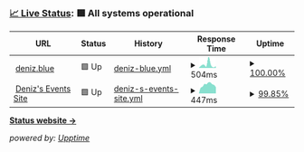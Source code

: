 ### [📈 Live Status](https://status.deniz.blue): <!--live status--> **🟩 All systems operational**

<!--start: status pages-->
<!-- This summary is generated by Upptime (https://github.com/upptime/upptime) -->
<!-- Do not edit this manually, your changes will be overwritten -->
<!-- prettier-ignore -->
| URL | Status | History | Response Time | Uptime |
| --- | ------ | ------- | ------------- | ------ |
| <img alt="" src="https://emoji-cdn.mqrio.dev/%E2%9C%A8?style=twitter" height="13"> [deniz.blue](https://deniz.blue) | 🟩 Up | [deniz-blue.yml](https://github.com/deniz-blue/upptime/commits/HEAD/history/deniz-blue.yml) | <details><summary><img alt="Response time graph" src="./graphs/deniz-blue/response-time-week.png" height="20"> 504ms</summary><br><a href="https://status.deniz.blue/history/deniz-blue"><img alt="Response time 443" src="https://img.shields.io/endpoint?url=https%3A%2F%2Fraw.githubusercontent.com%2Fdeniz-blue%2Fupptime%2FHEAD%2Fapi%2Fdeniz-blue%2Fresponse-time.json"></a><br><a href="https://status.deniz.blue/history/deniz-blue"><img alt="24-hour response time 268" src="https://img.shields.io/endpoint?url=https%3A%2F%2Fraw.githubusercontent.com%2Fdeniz-blue%2Fupptime%2FHEAD%2Fapi%2Fdeniz-blue%2Fresponse-time-day.json"></a><br><a href="https://status.deniz.blue/history/deniz-blue"><img alt="7-day response time 504" src="https://img.shields.io/endpoint?url=https%3A%2F%2Fraw.githubusercontent.com%2Fdeniz-blue%2Fupptime%2FHEAD%2Fapi%2Fdeniz-blue%2Fresponse-time-week.json"></a><br><a href="https://status.deniz.blue/history/deniz-blue"><img alt="30-day response time 443" src="https://img.shields.io/endpoint?url=https%3A%2F%2Fraw.githubusercontent.com%2Fdeniz-blue%2Fupptime%2FHEAD%2Fapi%2Fdeniz-blue%2Fresponse-time-month.json"></a><br><a href="https://status.deniz.blue/history/deniz-blue"><img alt="1-year response time 443" src="https://img.shields.io/endpoint?url=https%3A%2F%2Fraw.githubusercontent.com%2Fdeniz-blue%2Fupptime%2FHEAD%2Fapi%2Fdeniz-blue%2Fresponse-time-year.json"></a></details> | <details><summary><a href="https://status.deniz.blue/history/deniz-blue">100.00%</a></summary><a href="https://status.deniz.blue/history/deniz-blue"><img alt="All-time uptime 100.00%" src="https://img.shields.io/endpoint?url=https%3A%2F%2Fraw.githubusercontent.com%2Fdeniz-blue%2Fupptime%2FHEAD%2Fapi%2Fdeniz-blue%2Fuptime.json"></a><br><a href="https://status.deniz.blue/history/deniz-blue"><img alt="24-hour uptime 100.00%" src="https://img.shields.io/endpoint?url=https%3A%2F%2Fraw.githubusercontent.com%2Fdeniz-blue%2Fupptime%2FHEAD%2Fapi%2Fdeniz-blue%2Fuptime-day.json"></a><br><a href="https://status.deniz.blue/history/deniz-blue"><img alt="7-day uptime 100.00%" src="https://img.shields.io/endpoint?url=https%3A%2F%2Fraw.githubusercontent.com%2Fdeniz-blue%2Fupptime%2FHEAD%2Fapi%2Fdeniz-blue%2Fuptime-week.json"></a><br><a href="https://status.deniz.blue/history/deniz-blue"><img alt="30-day uptime 100.00%" src="https://img.shields.io/endpoint?url=https%3A%2F%2Fraw.githubusercontent.com%2Fdeniz-blue%2Fupptime%2FHEAD%2Fapi%2Fdeniz-blue%2Fuptime-month.json"></a><br><a href="https://status.deniz.blue/history/deniz-blue"><img alt="1-year uptime 100.00%" src="https://img.shields.io/endpoint?url=https%3A%2F%2Fraw.githubusercontent.com%2Fdeniz-blue%2Fupptime%2FHEAD%2Fapi%2Fdeniz-blue%2Fuptime-year.json"></a></details>
| <img alt="" src="https://events.deniz.blue/eventsdenizblue.svg" height="13"> [Deniz's Events Site](https://events.deniz.blue) | 🟩 Up | [deniz-s-events-site.yml](https://github.com/deniz-blue/upptime/commits/HEAD/history/deniz-s-events-site.yml) | <details><summary><img alt="Response time graph" src="./graphs/deniz-s-events-site/response-time-week.png" height="20"> 447ms</summary><br><a href="https://status.deniz.blue/history/deniz-s-events-site"><img alt="Response time 454" src="https://img.shields.io/endpoint?url=https%3A%2F%2Fraw.githubusercontent.com%2Fdeniz-blue%2Fupptime%2FHEAD%2Fapi%2Fdeniz-s-events-site%2Fresponse-time.json"></a><br><a href="https://status.deniz.blue/history/deniz-s-events-site"><img alt="24-hour response time 321" src="https://img.shields.io/endpoint?url=https%3A%2F%2Fraw.githubusercontent.com%2Fdeniz-blue%2Fupptime%2FHEAD%2Fapi%2Fdeniz-s-events-site%2Fresponse-time-day.json"></a><br><a href="https://status.deniz.blue/history/deniz-s-events-site"><img alt="7-day response time 447" src="https://img.shields.io/endpoint?url=https%3A%2F%2Fraw.githubusercontent.com%2Fdeniz-blue%2Fupptime%2FHEAD%2Fapi%2Fdeniz-s-events-site%2Fresponse-time-week.json"></a><br><a href="https://status.deniz.blue/history/deniz-s-events-site"><img alt="30-day response time 454" src="https://img.shields.io/endpoint?url=https%3A%2F%2Fraw.githubusercontent.com%2Fdeniz-blue%2Fupptime%2FHEAD%2Fapi%2Fdeniz-s-events-site%2Fresponse-time-month.json"></a><br><a href="https://status.deniz.blue/history/deniz-s-events-site"><img alt="1-year response time 454" src="https://img.shields.io/endpoint?url=https%3A%2F%2Fraw.githubusercontent.com%2Fdeniz-blue%2Fupptime%2FHEAD%2Fapi%2Fdeniz-s-events-site%2Fresponse-time-year.json"></a></details> | <details><summary><a href="https://status.deniz.blue/history/deniz-s-events-site">99.85%</a></summary><a href="https://status.deniz.blue/history/deniz-s-events-site"><img alt="All-time uptime 99.86%" src="https://img.shields.io/endpoint?url=https%3A%2F%2Fraw.githubusercontent.com%2Fdeniz-blue%2Fupptime%2FHEAD%2Fapi%2Fdeniz-s-events-site%2Fuptime.json"></a><br><a href="https://status.deniz.blue/history/deniz-s-events-site"><img alt="24-hour uptime 100.00%" src="https://img.shields.io/endpoint?url=https%3A%2F%2Fraw.githubusercontent.com%2Fdeniz-blue%2Fupptime%2FHEAD%2Fapi%2Fdeniz-s-events-site%2Fuptime-day.json"></a><br><a href="https://status.deniz.blue/history/deniz-s-events-site"><img alt="7-day uptime 99.85%" src="https://img.shields.io/endpoint?url=https%3A%2F%2Fraw.githubusercontent.com%2Fdeniz-blue%2Fupptime%2FHEAD%2Fapi%2Fdeniz-s-events-site%2Fuptime-week.json"></a><br><a href="https://status.deniz.blue/history/deniz-s-events-site"><img alt="30-day uptime 99.86%" src="https://img.shields.io/endpoint?url=https%3A%2F%2Fraw.githubusercontent.com%2Fdeniz-blue%2Fupptime%2FHEAD%2Fapi%2Fdeniz-s-events-site%2Fuptime-month.json"></a><br><a href="https://status.deniz.blue/history/deniz-s-events-site"><img alt="1-year uptime 99.86%" src="https://img.shields.io/endpoint?url=https%3A%2F%2Fraw.githubusercontent.com%2Fdeniz-blue%2Fupptime%2FHEAD%2Fapi%2Fdeniz-s-events-site%2Fuptime-year.json"></a></details>

<!--end: status pages-->

[**Status website →**](https://status.deniz.blue)

_powered by: [Upptime](https://github.com/upptime/upptime)_
